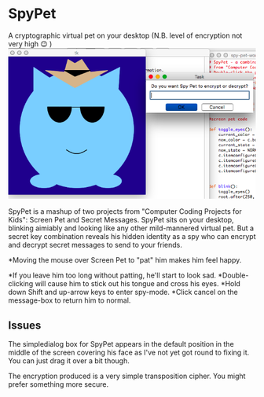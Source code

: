 # SpyPet
A cryptographic virtual pet on your desktop (N.B. level of encryption not very high :wink: )
![spypet](spypet-encrypt.png)

SpyPet is a mashup of two projects from "Computer Coding Projects for Kids": Screen Pet and Secret Messages.  SpyPet sits on your desktop, blinking aimiably and looking like any other mild-mannered virtual pet.  But a secret key combination reveals his hidden identity as a spy who can encrypt and decrypt secret messages to send to your friends.

*Moving the mouse over Screen Pet to "pat" him makes him feel happy.  

*If you leave him too long without patting, he'll start to look sad.
*Double-clicking will cause him to stick out his tongue and cross his eyes.
*Hold down Shift and up-arrow keys to enter spy-mode.
*Click cancel on the message-box to return him to normal.

## Issues
The simpledialog box for SpyPet appears in the default position in the middle of the screen covering his face as I've not yet got round to fixing it. You can just drag it over a bit though.

The encryption produced is a very simple transposition cipher.  You might prefer something more secure.



